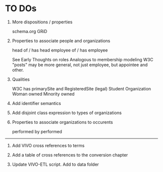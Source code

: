 # TO DOs
    
1.  More dispositions / properties
  
     schema.org
     GRiD
	
1. Properties to associate people and organizations

	head of / has head
	employee of / has employee
	
	See Early Thoughts on roles
	Analogous to membership modeling
	W3C "posts" may be more general, not just employee, but appointee and other.
	
1. Qualities

   W3C has primarySite and RegisteredSite (legal)
   Student Organization
   Woman owned
   Minority owned
   
1. Add identifier semantics
   
1. Add disjoint class expression to types of organizations

1. Properties to associate organizations to occurents

    performed by
    performed

---

1.  Add VIVO cross references to terms

1.  Add a table of cross references to the conversion chapter

1.  Update VIVO-ETL script.   Add to data folder

    
    